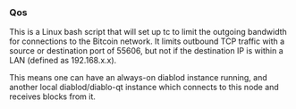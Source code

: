 ### Qos ###

This is a Linux bash script that will set up tc to limit the outgoing bandwidth for connections to the Bitcoin network. It limits outbound TCP traffic with a source or destination port of 55606, but not if the destination IP is within a LAN (defined as 192.168.x.x).

This means one can have an always-on diablod instance running, and another local diablod/diablo-qt instance which connects to this node and receives blocks from it.

